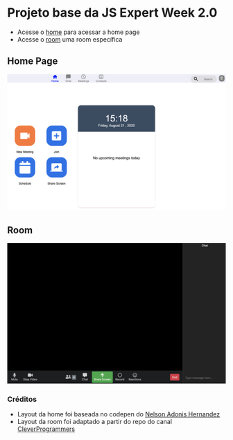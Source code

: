 # Projeto base da JS Expert Week 2.0

- Acesse o [home](./pages/home/index.html) para acessar a home page
- Acesse o [room](./page/room/index.html) uma room específica

## Home Page

![home page](./public/prints/home.png)

## Room

![room](./public/prints/room.png)

### Créditos

- Layout da home foi baseada no codepen do [Nelson Adonis Hernandez
  ](https://codepen.io/nelsonher019/pen/eYZBqOm)
- Layout da room foi adaptado a partir do repo do canal [CleverProgrammers](https://github.com/CleverProgrammers/nodejs-zoom-clone/blob/master/views/room.ejs)

